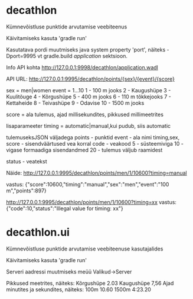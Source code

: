 # decathlon

Kümnevõistluse punktide arvutamise veebiteenus

Käivitamiseks kasuta 'gradle run'

Kasutatava pordi muutmiseks java system property 'port', näiteks -Dport=9995 vt gradle.build *application* sektsioon.

Info API kohta http://127.0.0.1:9998/decathlon/application.wadl

API URL:
http://127.0.0.1:9995/decathlon/points/{sex}/{event}/{score}

sex = men|women
event = 1...10
    	1 -	100 m jooks
    	2 -	Kaugushüpe
    	3 -	Kuulitõuge
    	4 -	Kõrgushüpe
    	5 - 400 m jooks
    	6 -	110 m tõkkejooks
    	7 -	Kettaheide
    	8 -	Teivashüpe
    	9 -	Odavise
    	10 -	1500 m jooks

score = ala tulemus, ajad millisekundites, pikkused millimeetrites 

lisaparameeter
  timing = automatic|manual,kui pudub, siis automatic 

tulemuseksJSON väljadega
  points - punktid
  event - ala nimi
  timing,sex, score - sisendväärtused
vea korral
  code - veakood
      5 - süsteemiviga
      10 - vigase formaadiga sisendandmed
      20 - tulemus väljub raamidest
    
  status - veatekst
  
Näide:
http://127.0.0.1:9995/decathlon/points/men/1/10600?timing=manual

vastus:
{"score":10600,"timing":"manual","sex":"men","event":"100 m","points":897}

http://127.0.0.1:9995/decathlon/points/men/1/10600?timing=xx
vastus:
{"code":10,"status":"Illegal value for timing: xx"}

# decathlon.ui

Kümnevõistluse punktide arvutamise veebiteenuse kasutajalides

Käivitamiseks kasuta 'gradle run'

Serveri aadressi muutmiseks meüü Valikud->Server

Pikkused meetrites, näiteks:
  Kõrgushüpe 2.03
  Kaugushüpe 7,56
Ajad minutites ja sekundites, näiteks:
  100m 10.60
  1500m 4:23.20
